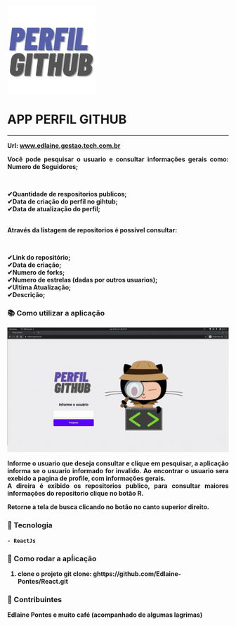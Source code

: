 <img align="center" src="./src/assets/logo.png" width="40%">


# APP PERFIL GITHUB
______________________________________________

<b>Url:<b> www.edlaine.gestao.tech.com.br 

<p align="justify">Você pode pesquisar o usuario e consultar informações gerais como:
Numero de Seguidores;<p><br>

   ✔Quantidade de respositorios publicos;<br>
   ✔Data de criação do perfil no gihtub;<br>
   ✔Data de atualização do perfil;<br><br>

<p align="justify">Através da listagem de repositorios é possivel consultar:<p><br>

   ✔Link do repositório;<br>
   ✔Data de criação;<br>
   ✔Numero de forks;<br>
   ✔Numero de estrelas (dadas por outros usuarios);<br>
   ✔Ultima Atualização;<br>
   ✔Descrição;<br>

###  📚 Como utilizar a aplicação

<p><img src="demo.gif"></p>

<p align="justify">Informe o usuario que deseja consultar e clique em pesquisar, a aplicação informa se o usuario informado for invalido.
Ao encontrar o usuario sera exebido a pagina de profile, com informações gerais.<br>
A direira é exibido os repositorios publico, para consultar maiores informações do repositorio clique no <bold>botão R.<bold><p>

<p align="justify">Retorne a tela de busca clicando no botão no canto superior direito.<p>


### 🚀 Tecnologia ###

    - ReactJs

### 👀 Como rodar a apĺicação

1. clone o projeto
    git clone: ghttps://github.com/Edlaine-Pontes/React.git



### 💪 Contribuintes ###

Edlaine Pontes e muito café (acompanhado de algumas lagrimas)

